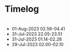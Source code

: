 # Timelog

#
- 01-Aug-2023 02.56-04.41
- 31-Jul-2023 22.05-23.51
- 31-Jul-2023 01.14-02.28
- 29-Jul-2023 02.00-02.10

